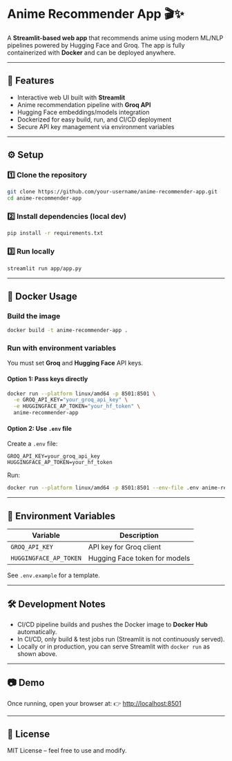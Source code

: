 
# Anime Recommender App 🎬✨

A **Streamlit-based web app** that recommends anime using modern ML/NLP pipelines powered by Hugging Face and Groq. The app is fully containerized with **Docker** and can be deployed anywhere.

---

## 🚀 Features

* Interactive web UI built with **Streamlit**
* Anime recommendation pipeline with **Groq API**
* Hugging Face embeddings/models integration
* Dockerized for easy build, run, and CI/CD deployment
* Secure API key management via environment variables

---

## ⚙️ Setup

### 1️⃣ Clone the repository

```bash
git clone https://github.com/your-username/anime-recommender-app.git
cd anime-recommender-app
```

### 2️⃣ Install dependencies (local dev)

```bash
pip install -r requirements.txt
```

### 3️⃣ Run locally

```bash
streamlit run app/app.py
```

---

## 🐳 Docker Usage

### Build the image

```bash
docker build -t anime-recommender-app .
```

### Run with environment variables

You must set **Groq** and **Hugging Face** API keys.

#### Option 1: Pass keys directly

```bash
docker run --platform linux/amd64 -p 8501:8501 \
  -e GROQ_API_KEY="your_groq_api_key" \
  -e HUGGINGFACE_AP_TOKEN="your_hf_token" \
  anime-recommender-app
```

#### Option 2: Use `.env` file

Create a `.env` file:

```
GROQ_API_KEY=your_groq_api_key
HUGGINGFACE_AP_TOKEN=your_hf_token
```

Run:

```bash
docker run --platform linux/amd64 -p 8501:8501 --env-file .env anime-recommender-app
```

---

## 🔑 Environment Variables

| Variable               | Description                   |
| ---------------------- | ----------------------------- |
| `GROQ_API_KEY`         | API key for Groq client       |
| `HUGGINGFACE_AP_TOKEN` | Hugging Face token for models |

See `.env.example` for a template.

---

## 🛠️ Development Notes

* CI/CD pipeline builds and pushes the Docker image to **Docker Hub** automatically.
* In CI/CD, only build & test jobs run (Streamlit is not continuously served).
* Locally or in production, you can serve Streamlit with `docker run` as shown above.

---

## 📷 Demo

Once running, open your browser at:
👉 [http://localhost:8501](http://localhost:8501)

---

## 🧾 License

MIT License – feel free to use and modify.



